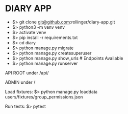 DIARY APP
===========

- $> git clone git@github.com:rollinger/diary-app.git
- $> python3 -m venv venv
- $> activate venv
- $> pip install -r requirements.txt
- $> cd diary
- $> python manage.py migrate
- $> python manage.py createsuperuser
- $> python manage.py show_urls		# Endpoints Available
- $> python manage.py runserver

API ROOT under /api/

ADMIN under /

Load fixtures:
$> python manage.py loaddata users/fixtures/group_permissions.json

Run tests:
$> pytest
